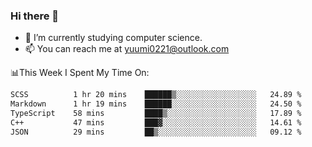 ### Hi there 👋

- 📕 I’m currently studying computer science.
- 📫 You can reach me at yuumi0221@outlook.com


📊This Week I Spent My Time On:
<!--START_SECTION:waka-->

```txt
SCSS          1 hr 20 mins    ██████▒░░░░░░░░░░░░░░░░░░   24.89 %
Markdown      1 hr 19 mins    ██████░░░░░░░░░░░░░░░░░░░   24.50 %
TypeScript    58 mins         ████▒░░░░░░░░░░░░░░░░░░░░   17.89 %
C++           47 mins         ███▓░░░░░░░░░░░░░░░░░░░░░   14.61 %
JSON          29 mins         ██▒░░░░░░░░░░░░░░░░░░░░░░   09.12 %
```

<!--END_SECTION:waka-->

<!--
**Yuumi0221/Yuumi0221** is a ✨ _special_ ✨ repository because its `README.md` (this file) appears on your GitHub profile.

Here are some ideas to get you started:

- 🔭 I’m currently working on ...
- 🌱 I’m currently learning ...
- 👯 I’m looking to collaborate on ...
- 🤔 I’m looking for help with ...
- 💬 Ask me about ...
- 📫 How to reach me: ...
- 😄 Pronouns: ...
- ⚡ Fun fact: ...
-->
